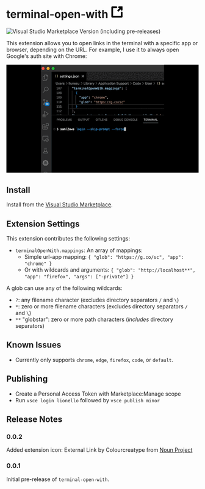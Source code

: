 # terminal-open-with <img src="images/noun-external-link-4737798.png" height=32 alt="icon"/>

![Visual Studio Marketplace Version (including pre-releases)](https://img.shields.io/visual-studio-marketplace/v/lionello.terminal-open-with?include_prereleases)

This extension allows you to open links in the terminal with a specific app or browser, depending on the URL. For example, I use it to always open Google's auth site with Chrome:

![Open in chrome demo](images/demo.gif)

## Install

Install from the [Visual Studio Marketplace](https://marketplace.visualstudio.com/items?itemName=lionello.terminal-open-with).

## Extension Settings

This extension contributes the following settings:

* `terminalOpenWith.mappings`: An array of mappings:
    * Simple url-app mapping: `{ "glob": "https://g.co/sc", "app": "chrome" }`
    * Or with wildcards and arguments: `{ "glob": "http://localhost**", "app": "firefox", "args": ["-private"] }`

A glob can use any of the following wildcards:

* `?`: any filename character (excludes directory separators `/` and `\`)
* `*`: zero or more filename characters (excludes directory separators `/` and `\`)
* `**` "globstar": zero or more path characters (*includes* directory separators)

## Known Issues

* Currently only supports `chrome`, `edge`, `firefox`, `code`, or `default`.

## Publishing

* Create a Personal Access Token with Marketplace:Manage scope
* Run `vsce login lionello` followed by `vsce publish minor`

## Release Notes

### 0.0.2

Added extension icon: External Link by Colourcreatype from <a href="https://thenounproject.com/browse/icons/term/external-link/" target="_blank" title="External Link Icons">Noun Project</a>

### 0.0.1

Initial pre-release of `terminal-open-with`.
